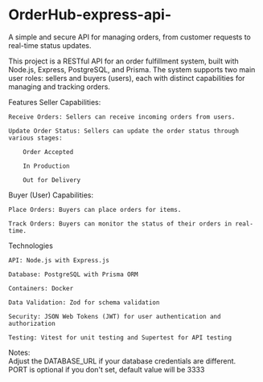 # OrderHub-express-api-
A simple and secure API for managing orders, from customer requests to real-time status updates.

This project is a RESTful API for an order fulfillment system, built with Node.js, Express, PostgreSQL, and Prisma. The system supports two main user roles: sellers and buyers (users), each with distinct capabilities for managing and tracking orders.

Features
Seller Capabilities:

    Receive Orders: Sellers can receive incoming orders from users.

    Update Order Status: Sellers can update the order status through various stages:

        Order Accepted

        In Production

        Out for Delivery

Buyer (User) Capabilities:

    Place Orders: Buyers can place orders for items.

    Track Orders: Buyers can monitor the status of their orders in real-time.

Technologies

    API: Node.js with Express.js

    Database: PostgreSQL with Prisma ORM

    Containers: Docker

    Data Validation: Zod for schema validation

    Security: JSON Web Tokens (JWT) for user authentication and authorization

    Testing: Vitest for unit testing and Supertest for API testing




Notes: <br>
Adjust the DATABASE_URL if your database credentials are different. <br>
PORT is optional if you don't set, default value will be 3333
